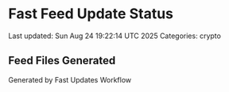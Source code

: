 # Fast Feed Update Status
Last updated: Sun Aug 24 19:22:14 UTC 2025
Categories: crypto

## Feed Files Generated

Generated by Fast Updates Workflow
